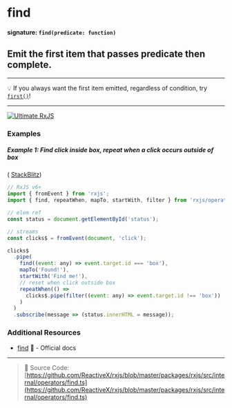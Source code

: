 # find

#### signature: `find(predicate: function)`

## Emit the first item that passes predicate then complete.

---

💡 If you always want the first item emitted, regardless of condition, try
[`first()`](first.md)!

---

[![Ultimate RxJS](https://drive.google.com/uc?export=view&id=1qq2-q-eVe-F_-d0eSvTyqaGRjpfLDdJz 'Ultimate RxJS')](https://ultimatecourses.com/courses/rxjs?ref=4)

### Examples

##### Example 1: Find click inside box, repeat when a click occurs outside of box

( [StackBlitz](https://stackblitz.com/edit/rxjs-hd63we?file=index.ts))

```js
// RxJS v6+
import { fromEvent } from 'rxjs';
import { find, repeatWhen, mapTo, startWith, filter } from 'rxjs/operators';

// elem ref
const status = document.getElementById('status');

// streams
const clicks$ = fromEvent(document, 'click');

clicks$
  .pipe(
    find((event: any) => event.target.id === 'box'),
    mapTo('Found!'),
    startWith('Find me!'),
    // reset when click outside box
    repeatWhen(() =>
      clicks$.pipe(filter((event: any) => event.target.id !== 'box'))
    )
  )
  .subscribe(message => (status.innerHTML = message));
```

### Additional Resources

- [find](https://rxjs.dev/api/operators/find) 📰 - Official docs

---

> 📁 Source Code:
> [https://github.com/ReactiveX/rxjs/blob/master/packages/rxjs/src/internal/operators/find.ts](https://github.com/ReactiveX/rxjs/blob/master/packages/rxjs/src/internal/operators/find.ts)
